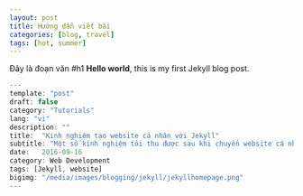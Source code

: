 ```yaml
---
layout: post
title: Hướng dẫn viết bài
categories: [blog, travel]
tags: [hot, summer]
---
```


Đây là đoạn văn
#h1
**Hello world**, this is my first Jekyll blog post.

```javascript
---
template: "post"
draft: false
category: "Tutorials"
lang: "vi"
description: ""
title:  "Kinh nghiệm tạo website cá nhân với Jekyll"
subtitle: "Một số kinh nghiệm tôi thu được sau khi chuyển website cá nhân từ Wordpress sang Jekyll"
date:   2016-09-16
category: Web Development
tags: [Jekyll, website]
bigimg: "/media/images/blogging/jekyll/jekyllhomepage.png"
---
```
